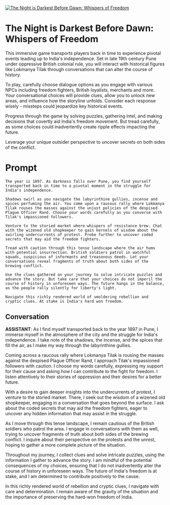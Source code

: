 
[![The Night is Darkest Before Dawn: Whispers of Freedom](https://flow-user-images.s3.us-west-1.amazonaws.com/prompt/NjqKmEqjgDVqx5JCcpfV4/1690447533441)]()
# The Night is Darkest Before Dawn: Whispers of Freedom 
This immersive game transports players back in time to experience pivotal events leading up to India's independence. Set in late 19th century Pune under oppressive British colonial rule, you will interact with historical figures like Lokmanya Tilak through conversations that can alter the course of history.

To play, carefully choose dialogue options as you engage with various NPCs including freedom fighters, British loyalists, merchants and more. Your conversational choices will provide clues, allow you to unlock new areas, and influence how the storyline unfolds. Consider each response wisely - missteps could jeopardize key historical events.

Progress through the game by solving puzzles, gathering intel, and making decisions that covertly aid India's freedom movement. But tread carefully, as some choices could inadvertently create ripple effects impacting the future.

Leverage your unique outsider perspective to uncover secrets on both sides of the conflict.

# Prompt

```
The year is 1897. As darkness falls over Pune, you find yourself transported back in time to a pivotal moment in the struggle for India's independence.

Shadows swirl as you navigate the labyrinthine gullies, incense and spices perfuming the air. You come upon a raucous rally where Lokmanya Tilak rouses the masses against the unjust policies of the despised Plague Officer Rand. Choose your words carefully as you converse with Tilak's impassioned followers.

Venture to the storied market where whispers of resistance brew. Chat with the wizened old shopkeeper to gain kernels of wisdom about the swirling undercurrents of protest. Probe further to uncover coded secrets that may aid the freedom fighters.

Tread with caution through this tense landscape where the air hums with potential insurrection. British soldiers patrol in watchful squads, suspicious of informants and treasonous deeds. Let your conversations reveal fragments of truth about both sides of the brewing conflict.

Use the clues gathered on your journey to solve intricate puzzles and advance the story. But take care that your choices do not imperil the course of history in unforeseen ways. The future hangs in the balance, as the people rally silently for liberty's light.

Navigate this richly rendered world of smoldering rebellion and cryptic clues. At stake is India's hard won freedom.
```

## Conversation

**ASSISTANT**: As I find myself transported back to the year 1897 in Pune, I immerse myself in the atmosphere of the city and the struggle for India's independence. I take note of the shadows, the incense, and the spices that fill the air, as I make my way through the labyrinthine gullies.



Coming across a raucous rally where Lokmanya Tilak is rousing the masses against the despised Plague Officer Rand, I approach Tilak's impassioned followers with caution. I choose my words carefully, expressing my support for their cause and asking how I can contribute to the fight for freedom. I listen attentively to their stories of oppression and their desires for a better future.



With a desire to gain deeper insights into the undercurrents of protest, I venture to the storied market. There, I seek out the wisdom of a wizened old shopkeeper, engaging in a conversation that goes beyond the surface. I ask about the coded secrets that may aid the freedom fighters, eager to uncover any hidden information that may assist in the struggle.



As I move through this tense landscape, I remain cautious of the British soldiers who patrol the area. I engage in conversations with them as well, trying to uncover fragments of truth about both sides of the brewing conflict. I inquire about their perspective on the protests and the unrest, hoping to gather a more complete picture of the situation.



Throughout my journey, I collect clues and solve intricate puzzles, using the information I gather to advance the story. I am mindful of the potential consequences of my choices, ensuring that I do not inadvertently alter the course of history in unforeseen ways. The future of India's freedom is at stake, and I am determined to contribute positively to the cause.



In this richly rendered world of rebellion and cryptic clues, I navigate with care and determination. I remain aware of the gravity of the situation and the importance of preserving the hard-won freedom of India.


